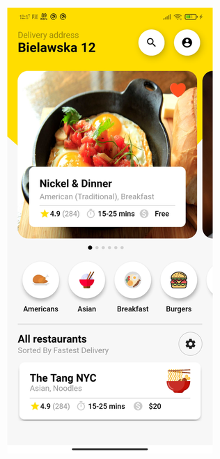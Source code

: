  ![alt text](https://github.com/nothilsevsaf/speedcode/blob/main/lib/foodApp1/foodApp1.jpg?raw=true)
